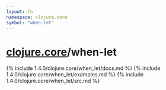 ```yaml
---
layout: fn
namespace: clojure.core
symbol: "when-let"
---
```


# [clojure.core](../)/when-let

{% include 1.4.0/clojure.core/when_let/docs.md %}
{% include 1.4.0/clojure.core/when_let/examples.md %}
{% include 1.4.0/clojure.core/when_let/src.md %}

